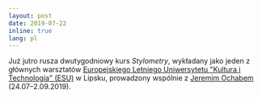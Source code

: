 ```yaml
---
layout: post
date: 2019-07-22
inline: true
lang: pl
---
```


Już jutro rusza dwutygodniowy kurs _Stylometry_, wykładany jako jeden z głównych warsztatów [Europejskiego Letniego Uniwersytetu "Kultura i Technologia" (ESU)](http://esu.culintec.de/?q=node/102) w Lipsku, prowadzony wspólnie z [Jeremim Ochabem](https://computationalstylistics.github.io/people/07_Jeremi_Ochab/) (24.07–2.09.2019).
